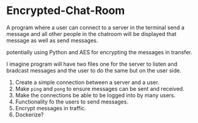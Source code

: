 # Encrypted-Chat-Room
A program where a user can connect to a server in the terminal send a message and all other people in the chatroom will be displayed that message as well as send messages.

potentially using Python and AES for encrypting the messages in transfer.

I imagine program will have two files one for the server to listen and bradcast messages and the user to do the same but on the user side.

1. Create a simple connection between a server and a user.
2. Make `ping` and `pong` to ensure messages can be sent and received.
3. Make the connections be able to be logged into by many users.
4. Functionality fo the users to send messages.
5. Encrypt messages in traffic.
6. Dockerize?